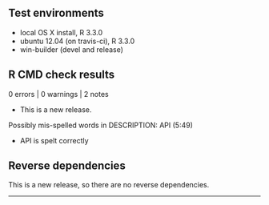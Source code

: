 ## Test environments
* local OS X install, R 3.3.0
* ubuntu 12.04 (on travis-ci), R 3.3.0
* win-builder (devel and release)

## R CMD check results

0 errors | 0 warnings | 2 notes

* This is a new release.

Possibly mis-spelled words in DESCRIPTION:
  API (5:49)
  
* API is spelt correctly

## Reverse dependencies

This is a new release, so there are no reverse dependencies.

---
